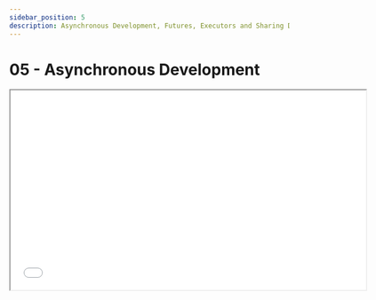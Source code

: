 ```yaml
---
sidebar_position: 5
description: Asynchronous Development, Futures, Executors and Sharing Data between Tasks
---
```


# 05 - Asynchronous Development

<iframe src="/slides/05" width="640" height="360"></iframe>
